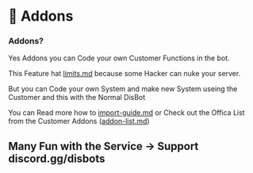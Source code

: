 # 📢 Addons

### Addons?

Yes Addons you can Code your own Customer Functions in the bot.

This Feature hat [limits.md](../limits.md "mention") because some Hacker can nuke your server.

But you can Code your own System and make new System useing the Customer and this with the Normal DisBot&#x20;

You can Read more how to [import-guide.md](import-guide.md "mention") or Check out the Offica List from the Customer Addons ([addon-list.md](addon-list.md "mention"))



## Many Fun with the Service -> Support discord.gg/disbots
